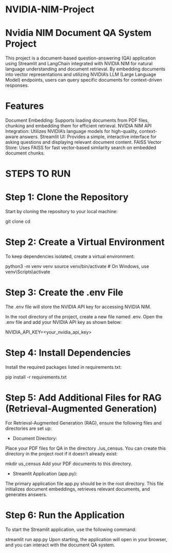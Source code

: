 # NVIDIA-NIM-Project
# Nvidia NIM Document QA System Project

This project is a document-based question-answering (QA) application using Streamlit and LangChain integrated with NVIDIA NIM for natural language understanding and document retrieval. By embedding documents into vector representations and utilizing NVIDIA’s LLM (Large Language Model) endpoints, users can query specific documents for context-driven responses.

# Features
Document Embedding: Supports loading documents from PDF files, chunking and embedding them for efficient retrieval.
NVIDIA NIM API Integration: Utilizes NVIDIA’s language models for high-quality, context-aware answers.
Streamlit UI: Provides a simple, interactive interface for asking questions and displaying relevant document content.
FAISS Vector Store: Uses FAISS for fast vector-based similarity search on embedded document chunks.


# STEPS TO RUN
# Step 1: Clone the Repository
Start by cloning the repository to your local machine:

git clone <repository-url>
cd <repository-directory>

# Step 2: Create a Virtual Environment
To keep dependencies isolated, create a virtual environment:

python3 -m venv venv
source venv/bin/activate    # On Windows, use venv\Scripts\activate

# Step 3: Create the .env File
The .env file will store the NVIDIA API key for accessing NVIDIA NIM. 

In the root directory of the project, create a new file named .env. Open the .env file and add your NVIDIA API key as shown below:

NVIDIA_API_KEY=<your_nvidia_api_key>

# Step 4: Install Dependencies

Install the required packages listed in requirements.txt:

pip install -r requirements.txt

# Step 5: Add Additional Files for RAG (Retrieval-Augmented Generation)

For Retrieval-Augmented Generation (RAG), ensure the following files and directories are set up:

- Document Directory:

Place your PDF files for QA in the directory ./us_census.
You can create this directory in the project root if it doesn’t already exist:

mkdir us_census
Add your PDF documents to this directory.

- Streamlit Application (app.py):

The primary application file app.py should be in the root directory.
This file initializes document embeddings, retrieves relevant documents, and generates answers.

# Step 6: Run the Application
To start the Streamlit application, use the following command:

streamlit run app.py
Upon starting, the application will open in your browser, and you can interact with the document QA system.
